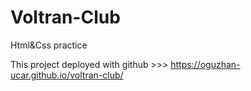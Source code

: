 # Voltran-Club

Html&Css practice

This project deployed with github >>> https://oguzhan-ucar.github.io/voltran-club/
